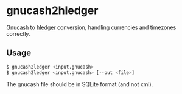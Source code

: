 # gnucash2hledger

[Gnucash](https://www.gnucash.org/) to [hledger](http://hledger.org/) conversion, handling currencies and timezones correctly.

## Usage

```bash
$ gnucash2ledger <input.gnucash>
$ gnucash2ledger <input.gnucash> [--out <file>]
```

The gnucash file should be in SQLite format (and not xml).

